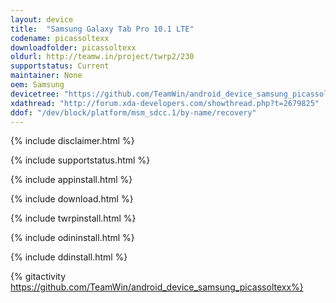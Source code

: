 ```yaml
---
layout: device
title:  "Samsung Galaxy Tab Pro 10.1 LTE"
codename: picassoltexx
downloadfolder: picassoltexx
oldurl: http://teamw.in/project/twrp2/230
supportstatus: Current
maintainer: None
oem: Samsung
devicetree: "https://github.com/TeamWin/android_device_samsung_picassoltexx"
xdathread: "http://forum.xda-developers.com/showthread.php?t=2679825"
ddof: "/dev/block/platform/msm_sdcc.1/by-name/recovery"
---
```


{% include disclaimer.html %}

{% include supportstatus.html %}

{% include appinstall.html %}

{% include download.html %}

{% include twrpinstall.html %}

{% include odininstall.html %}

{% include ddinstall.html %}

{% gitactivity  https://github.com/TeamWin/android_device_samsung_picassoltexx%}
